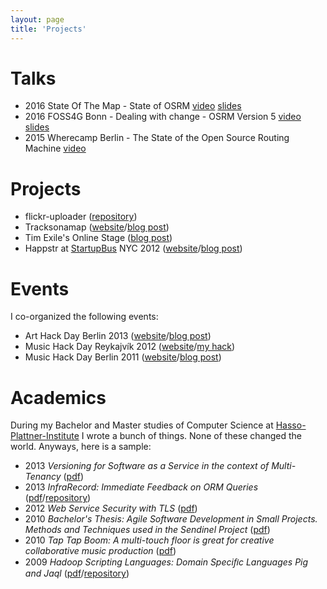 ```yaml
---
layout: page
title: 'Projects'
---
```


# Talks

- 2016 State Of The Map - State of OSRM [video](https://www.youtube.com/watch?v=NzrxxVl5idQ) [slides](http://www.slideshare.net/freenerd/state-of-osrm-sotm-2016)
- 2016 FOSS4G Bonn - Dealing with change - OSRM Version 5 [video](http://ftp5.gwdg.de/pub/misc/openstreetmap/FOSS4G-2016/foss4g-2016-1332-dealing_with_change_-_osrm_version_5-hd.webm) [slides](http://www.slideshare.net/freenerd/open-source-routing-machine-foss4g-2016-bonn)
- 2015 Wherecamp Berlin - The State of the Open Source Routing Machine [video](https://www.youtube.com/watch?v=gqUDXnpkrus)

# Projects

- flickr-uploader ([repository](https://github.com/freenerd/flickr-uploader))
- Tracksonamap ([website](http://tracksonamap.com)/[blog post](/tracks-on-a-map-has-been-released))
- Tim Exile's Online Stage ([blog post](/tim-exiles-online-stage))
- Happstr at [StartupBus](http://www.startupbus.com/) NYC 2012 ([website](http://www.happstr.com)/[blog post](/me-startupbus-nyc-2012))

# Events

I co-organized the following events:

- Art Hack Day Berlin 2013 ([website](http://www.arthackday.net/events/going-dark)/[blog post](/bringing-art-hack-day-to-berlin/))
- Music Hack Day Reykajvík 2012 ([website](http://reykjavik.musichackday.org)/[my hack](https://www.youtube.com/watch?v=wtu0U1d2jWM))
- Music Hack Day Berlin 2011 ([website](http://berlin.musichackday.org)/[blog post](/coming-up-music-hack-day-berlin))

# Academics

During my Bachelor and Master studies of Computer Science at [Hasso-Plattner-Institute](http://hpi-web.de/) I wrote a bunch of things. None of these changed the world. Anyways, here is a sample:

- 2013 _Versioning for Software as a Service in the context of Multi-Tenancy_ ([pdf](/assets/VersioningSaas_SchneiderUhle.pdf))
- 2013 _InfraRecord: Immediate Feedback on ORM Queries_ ([pdf](/assets/ProgMod_BornhofenThamsenUhle.pdf)/[repository](https://github.com/lauritzthamsen/infrarecord))
- 2012 _Web Service Security with TLS_ ([pdf](/assets/WebserviceSecuritySSL.pdf))
- 2010 _Bachelor's Thesis: Agile Software Development in Small Projects. Methods and Techniques used in the Sendinel Project_ ([pdf](/assets/bachelors_thesis_johan_uhle.pdf))
- 2010 _Tap Tap Boom: A multi-touch floor is great for creative collaborative music production_ ([pdf](/assets/TapTapBoom.pdf))
- 2009 _Hadoop Scripting Languages: Domain Speciﬁc Languages Pig and Jaql_ ([pdf](/assets/hadoop-scripting.pdf)/[repository](https://github.com/rkh/hadoop-scripting))
